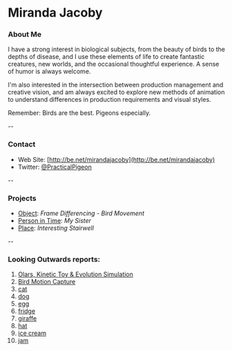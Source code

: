 # Miranda Jacoby

### About Me

I have a strong interest in biological subjects, from the beauty of birds to the depths of disease, and I use these elements of life to create fantastic creatures, new worlds, and the occasional thoughtful experience. A sense of humor is always welcome.

I'm also interested in the intersection between production management and creative vision, and am always excited to explore new methods of animation to understand differences in production requirements and visual styles.

Remember: Birds are the best. Pigeons especially.

--
### Contact

* Web Site: [http://be.net/mirandajacoby](http://be.net/mirandajacoby)
* Twitter: [@PracticalPigeon](https://twitter.com/PracticalPigeon?lang=en)

-- 
### Projects

* [Object](project1.md): *Frame Differencing - Bird Movement*
* [Person in Time](project2.md): *My Sister*
* [Place](project3.md): *Interesting Stairwell*

--
### Looking Outwards reports: 

1. [Olars, Kinetic Toy & Evolution Simulation](looking-outwards-01.md)
1. [Bird Motion Capture](looking-outwards-02.md) 
1. [cat](looking-outwards-03.md)
1. [dog](looking-outwards-04.md)
1. [egg](looking-outwards-05.md)
1. [fridge](looking-outwards-06.md)
1. [giraffe](looking-outwards-07.md)
1. [hat](looking-outwards-08.md)
1. [ice cream](looking-outwards-09.md)
1. [jam](looking-outwards-10.md)